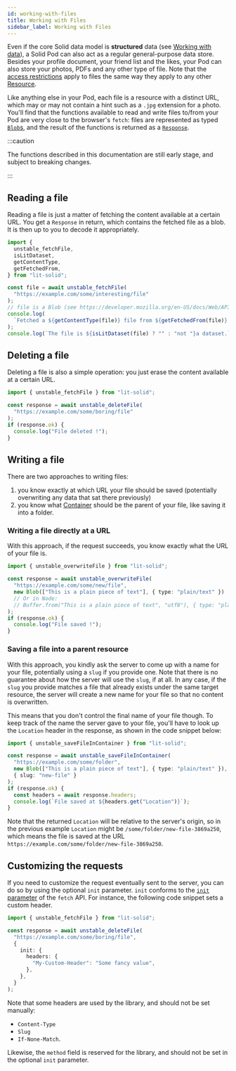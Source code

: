 ```yaml
---
id: working-with-files
title: Working with Files
sidebar_label: Working with Files
---
```


Even if the core Solid data model is **structured** data (see [Working with data](./working-with-data.md)), a Solid Pod
can also act as a regular general-purpose data store. Besides your profile document, your friend list and the likes, your
Pod can also store your photos, PDFs and any other type of file. Note that the [access restrictions](./managing-access.md)
apply to files the same way they apply to any other [Resource](../glossary.md#resource).

Like anything else in your Pod, each file is a resource with a distinct URL, which may or may not contain a hint
such as a `.jpg` extension for a photo. You'll find that the functions available to read and write files to/from
your Pod are very close to the browser's `fetch`: files are represented as typed [`Blob`s](https://developer.mozilla.org/docs/Web/API/Blob), and the result of the functions is returned as a [`Response`](https://developer.mozilla.org/docs/Web/API/Response).

:::caution

The functions described in this documentation are still early stage, and subject to breaking changes.

:::

## Reading a file

Reading a file is just a matter of fetching the content available at a certain URL. You get a `Response` in return, which contains
the fetched file as a blob. It is then up to you to decode it appropriately.

```typescript
import {
  unstable_fetchFile,
  isLitDataset,
  getContentType,
  getFetchedFrom,
} from "lit-solid";

const file = await unstable_fetchFile(
  "https://example.com/some/interesting/file"
);
// file is a Blob (see https://developer.mozilla.org/en-US/docs/Web/API/Blob)
console.log(
  `Fetched a ${getContentType(file)} file from ${getFetchedFrom(file)}.`
);
console.log(`The file is ${isLitDataset(file) ? "" : "not "}a dataset.`);
```

## Deleting a file

Deleting a file is also a simple operation: you just erase the content available at a certain URL.

```typescript
import { unstable_fetchFile } from "lit-solid";

const response = await unstable_deleteFile(
  "https://example.com/some/boring/file"
);
if (response.ok) {
  console.log("File deleted !");
}
```

## Writing a file

There are two approaches to writing files:

1. you know exactly at which URL your file should be saved (potentially overwriting any data that sat there previously)
2. you know what [Container](../glossary.md#container) should be the parent of your file, like saving it into a folder.

### Writing a file directly at a URL

With this approach, if the request succeeds, you know exactly what the URL of your file is.

```typescript
import { unstable_overwriteFile } from "lit-solid";

const response = await unstable_overwriteFile(
  "https://example.com/some/new/file",
  new Blob(["This is a plain piece of text"], { type: "plain/text" })
  // Or in Node:
  // Buffer.from("This is a plain piece of text", "utf8"), { type: "plain/text" })
);
if (response.ok) {
  console.log("File saved !");
}
```

### Saving a file into a parent resource

With this approach, you kindly ask the server to come up with a name for your file, potentially using a `slug` if you
provide one. Note that there is no guarantee about how the server will use the `slug`, if at all. In any case, if the `slug`
you provide matches a file that already exists under the same target resource, the server will create a new name for your
file so that no content is overwritten.

This means that you don't control the final name of your file though. To keep track of the name the server gave to your
file, you'll have to look up the `Location` header in the response, as shown in the code snippet below:

```typescript
import { unstable_saveFileInContainer } from "lit-solid";

const response = await unstable_saveFileInContainer(
  "https://example.com/some/folder",
  new Blob(["This is a plain piece of text"], { type: "plain/text" }),
  { slug: "new-file" }
);
if (response.ok) {
  const headers = await response.headers;
  console.log(`File saved at ${headers.get("Location")}`);
}
```

Note that the returned `Location` will be relative to the server's origin, so in the previous example `Location` might
be `/some/folder/new-file-3869a250`, which means the file is saved at the URL `https://example.com/some/folder/new-file-3869a250`.

## Customizing the requests

If you need to customize the request eventually sent to the server, you can do so by using the optional `init` parameter.
`init` conforms to the [`init` parameter](https://developer.mozilla.org/docs/Web/API/WindowOrWorkerGlobalScope/fetch#Parameters) of the `fetch` API. For instance, the following code snippet sets a custom
header.

```typescript
import { unstable_fetchFile } from "lit-solid";

const response = await unstable_deleteFile(
  "https://example.com/some/boring/file",
  {
    init: {
      headers: {
        "My-Custom-Header": "Some fancy value",
      },
    },
  }
);
```

Note that some headers are used by the library, and should not be set manually:

- `Content-Type`
- `Slug`
- `If-None-Match`.

Likewise, the `method` field is reserved for the library, and should not be set in the optional `init` parameter.
